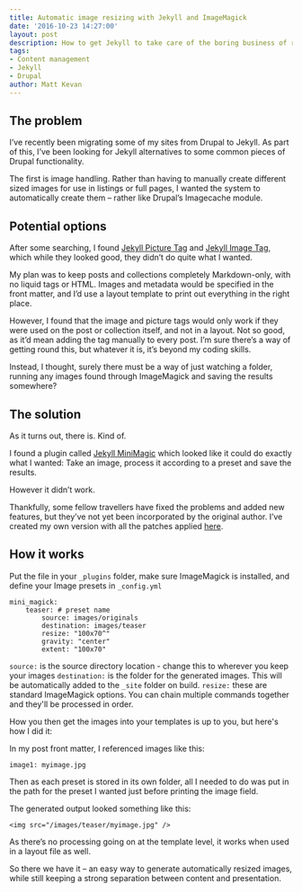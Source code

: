 ```yaml
---
title: Automatic image resizing with Jekyll and ImageMagick
date: '2016-10-23 14:27:00'
layout: post
description: How to get Jekyll to take care of the boring business of resizing and cropping images.
tags:
- Content management
- Jekyll
- Drupal
author: Matt Kevan
---
```

## The problem
I’ve recently been migrating some of my sites from Drupal to Jekyll. As part of this, I’ve been looking for Jekyll alternatives to some common pieces of Drupal functionality.

The first is image handling. Rather than having to manually create different sized images for use in listings or full pages, I wanted the system to automatically create them – rather like Drupal’s Imagecache module.

## Potential options

After some searching, I found [Jekyll Picture Tag](https://github.com/robwierzbowski/jekyll-picture-tag) and [Jekyll Image Tag](https://github.com/robwierzbowski/jekyll-image-tag), which while they looked good, they didn’t do quite what I wanted.

My plan was to keep posts and collections completely Markdown-only, with no liquid tags or HTML. Images and metadata would be specified in the front matter, and I’d use a layout template to print out everything in the right place. 

However, I found that the image and picture tags would only work if they were used on the post or collection itself, and not in a layout. Not so good, as it’d mean adding the tag manually to every post. I’m sure there’s a way of getting round this, but whatever it is, it’s beyond my coding skills.

Instead, I thought, surely there must be a way of just watching a folder, running any images found through ImageMagick and saving the results somewhere? 

## The solution

As it turns out, there is. Kind of. 

I found a plugin called [Jekyll MiniMagic](https://github.com/zroger/jekyll-minimagick) which looked like it could do exactly what I wanted: Take an image, process it according to a preset and save the results. 

However it didn’t work. 

Thankfully, some fellow travellers have fixed the problems and added new features, but they’ve not yet been incorporated by the original author. I’ve created my own version with all the patches applied [here](https://github.com/MattKevan/Jekyll-MiniMagick-new).

## How it works
Put the file in your `_plugins` folder, make sure ImageMagick is installed, and define your Image presets in `_config.yml`

```
mini_magick:
    teaser: # preset name
        source: images/originals
        destination: images/teaser
        resize: "100x70^"
        gravity: "center"
        extent: "100x70"        
```

`source:` is the source directory location - change this to wherever you keep your images
`destination:` is the folder for the generated images. This will be automatically added to the `_site` folder on build.
`resize:` these are standard ImageMagick options. You can chain multiple commands together and they'll be processed in order.

How you then get the images into your templates is up to you, but here's how I did it:

In my post front matter, I referenced images like this:

`image1: myimage.jpg`

Then as each preset is stored in its own folder, all I needed to do was put in the path for the preset I wanted just before printing the image field.

The generated output looked something like this:

```
<img src="/images/teaser/myimage.jpg" /> 
```

As there’s no processing going on at the template level, it works when used in a layout file as well.

So there we have it – an easy way to generate automatically resized images, while still keeping a strong separation between content and presentation.